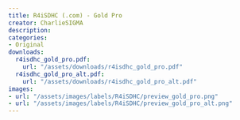 ```yaml
---
title: R4iSDHC (.com) - Gold Pro
creator: CharlieSIGMA
description:
categories:
- Original
downloads:
  r4isdhc_gold_pro.pdf:
    url: "/assets/downloads/r4isdhc_gold_pro.pdf"
  r4isdhc_gold_pro_alt.pdf:
    url: "/assets/downloads/r4isdhc_gold_pro_alt.pdf"
images:
- url: "/assets/images/labels/R4iSDHC/preview_gold_pro.png"
- url: "/assets/images/labels/R4iSDHC/preview_gold_pro_alt.png"
---
```

